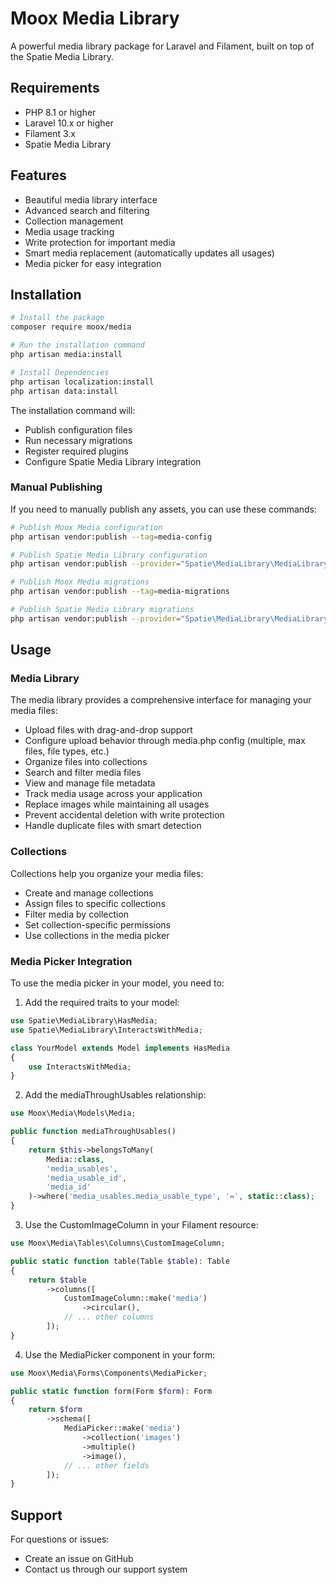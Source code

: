 # Moox Media Library

A powerful media library package for Laravel and Filament, built on top of the Spatie Media Library.

## Requirements

- PHP 8.1 or higher
- Laravel 10.x or higher
- Filament 3.x
- Spatie Media Library

## Features

- Beautiful media library interface
- Advanced search and filtering
- Collection management
- Media usage tracking
- Write protection for important media
- Smart media replacement (automatically updates all usages)
- Media picker for easy integration

## Installation

```bash
# Install the package
composer require moox/media

# Run the installation command
php artisan media:install

# Install Dependencies
php artisan localization:install
php artisan data:install
```

The installation command will:
- Publish configuration files
- Run necessary migrations
- Register required plugins
- Configure Spatie Media Library integration

### Manual Publishing

If you need to manually publish any assets, you can use these commands:

```bash
# Publish Moox Media configuration
php artisan vendor:publish --tag=media-config

# Publish Spatie Media Library configuration
php artisan vendor:publish --provider="Spatie\MediaLibrary\MediaLibraryServiceProvider" --tag="medialibrary-config"

# Publish Moox Media migrations
php artisan vendor:publish --tag=media-migrations

# Publish Spatie Media Library migrations
php artisan vendor:publish --provider="Spatie\MediaLibrary\MediaLibraryServiceProvider" --tag="medialibrary-migrations"
```

## Usage

### Media Library

The media library provides a comprehensive interface for managing your media files:

- Upload files with drag-and-drop support
- Configure upload behavior through media.php config (multiple, max files, file types, etc.)
- Organize files into collections
- Search and filter media files
- View and manage file metadata
- Track media usage across your application
- Replace images while maintaining all usages
- Prevent accidental deletion with write protection
- Handle duplicate files with smart detection

### Collections

Collections help you organize your media files:

- Create and manage collections
- Assign files to specific collections
- Filter media by collection
- Set collection-specific permissions
- Use collections in the media picker

### Media Picker Integration

To use the media picker in your model, you need to:

1. Add the required traits to your model:
```php
use Spatie\MediaLibrary\HasMedia;
use Spatie\MediaLibrary\InteractsWithMedia;

class YourModel extends Model implements HasMedia
{
    use InteractsWithMedia;
}
```

2. Add the mediaThroughUsables relationship:
```php
use Moox\Media\Models\Media;

public function mediaThroughUsables()
{
    return $this->belongsToMany(
        Media::class,
        'media_usables',
        'media_usable_id',
        'media_id'
    )->where('media_usables.media_usable_type', '=', static::class);
}
```

3. Use the CustomImageColumn in your Filament resource:
```php
use Moox\Media\Tables\Columns\CustomImageColumn;

public static function table(Table $table): Table
{
    return $table
        ->columns([
            CustomImageColumn::make('media')
                ->circular(),
            // ... other columns
        ]);
}
```

4. Use the MediaPicker component in your form:
```php
use Moox\Media\Forms\Components\MediaPicker;

public static function form(Form $form): Form
{
    return $form
        ->schema([
            MediaPicker::make('media')
                ->collection('images')
                ->multiple()
                ->image(),
            // ... other fields
        ]);
}
```

## Support

For questions or issues:
- Create an issue on GitHub
- Contact us through our support system 